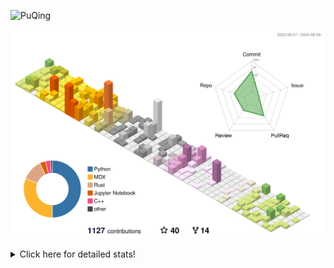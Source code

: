 ![PuQing](https://user-images.githubusercontent.com/27223114/171565019-9a56fae6-b08b-421f-99db-7e830da42371.png)

![](./profile-3d-contrib/profile-season-animate.svg)

<details>
<summary>Click here for detailed stats!</summary>

<!--START_SECTION:waka-->
![Lines of code](https://img.shields.io/badge/From%20Hello%20World%20I%27ve%20Written-1.4%20million%20lines%20of%20code-blue)

**🐱 My GitHub Data** 

> 📦 401.4 kB Used in GitHub's Storage 
 > 
> 🏆 481 Contributions in the Year 2024
 > 
> 🚫 Not Opted to Hire
 > 
> 📜 54 Public Repositories 
 > 
> 🔑 29 Private Repositories 
 > 
**I'm an Early 🐤** 

```text
🌞 Morning                485 commits         ██░░░░░░░░░░░░░░░░░░░░░░░   06.23 % 
🌆 Daytime                3515 commits        ███████████░░░░░░░░░░░░░░   45.13 % 
🌃 Evening                1769 commits        ██████░░░░░░░░░░░░░░░░░░░   22.71 % 
🌙 Night                  2019 commits        ██████░░░░░░░░░░░░░░░░░░░   25.92 % 
```


📊 **This Week I Spent My Time On** 

```text
💬 Programming Languages: 
Python                   8 hrs 22 mins       ███████░░░░░░░░░░░░░░░░░░   27.82 % 
Browsing                 5 hrs 48 mins       █████░░░░░░░░░░░░░░░░░░░░   19.31 % 
GitHubing                4 hrs 26 mins       ████░░░░░░░░░░░░░░░░░░░░░   14.77 % 
TypeScript               4 hrs 25 mins       ████░░░░░░░░░░░░░░░░░░░░░   14.73 % 
Fish Touching            1 hr 50 mins        ██░░░░░░░░░░░░░░░░░░░░░░░   06.13 % 

🔥 Editors: 
VS Code                  15 hrs 53 mins      █████████████░░░░░░░░░░░░   52.82 % 
Chrome                   13 hrs 56 mins      ████████████░░░░░░░░░░░░░   46.30 % 
fish                     15 mins             ░░░░░░░░░░░░░░░░░░░░░░░░░   00.88 % 

💻 Operating System: 
Mac                      14 hrs 12 mins      ████████████░░░░░░░░░░░░░   47.18 % 
WSL                      10 hrs              ████████░░░░░░░░░░░░░░░░░   33.26 % 
Windows                  4 hrs 30 mins       ████░░░░░░░░░░░░░░░░░░░░░   14.98 % 
Linux                    1 hr 22 mins        █░░░░░░░░░░░░░░░░░░░░░░░░   04.57 % 
```


<!--END_SECTION:waka-->
</details>
